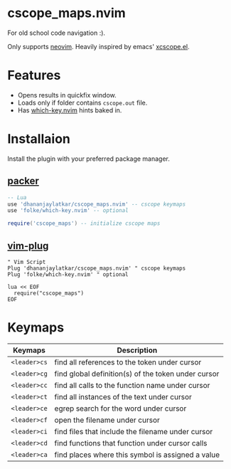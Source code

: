 # cscope_maps.nvim
For old school code navigation :). 

Only supports [neovim](https://neovim.io/). Heavily inspired by emacs' [xcscope.el](https://github.com/dkogan/xcscope.el).

# Features
* Opens results in quickfix window.
* Loads only if folder contains `cscope.out` file.
* Has [which-key.nvim](https://github.com/folke/which-key.nvim) hints baked in. 

# Installaion
Install the plugin with your preferred package manager.

## [packer](https://github.com/wbthomason/packer.nvim)
``` lua
-- Lua
use 'dhananjaylatkar/cscope_maps.nvim' -- cscope keymaps
use 'folke/which-key.nvim' -- optional

require('cscope_maps') -- initialize cscope maps
```

## [vim-plug](https://github.com/junegunn/vim-plug)
```vim
" Vim Script
Plug 'dhananjaylatkar/cscope_maps.nvim' " cscope keymaps
Plug 'folke/which-key.nvim' " optional

lua << EOF
  require("cscope_maps")
EOF
```

# Keymaps

| Keymaps | Description |
|--- | --- |
|`<leader>cs`| find all references to the token under cursor |
|`<leader>cg`| find global definition(s) of the token under cursor |
|`<leader>cc`| find all calls to the function name under cursor |
|`<leader>ct`| find all instances of the text under cursor |
|`<leader>ce`| egrep search for the word under cursor |
|`<leader>cf`| open the filename under cursor |
|`<leader>ci`| find files that include the filename under cursor|
|`<leader>cd`| find functions that function under cursor calls |
|`<leader>ca`| find places where this symbol is assigned a value |


